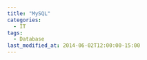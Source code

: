 ```yaml
---
title: "MySQL"
categories:
  - IT
tags:
  - Database
last_modified_at: 2014-06-02T12:00:00-15:00
---
```

